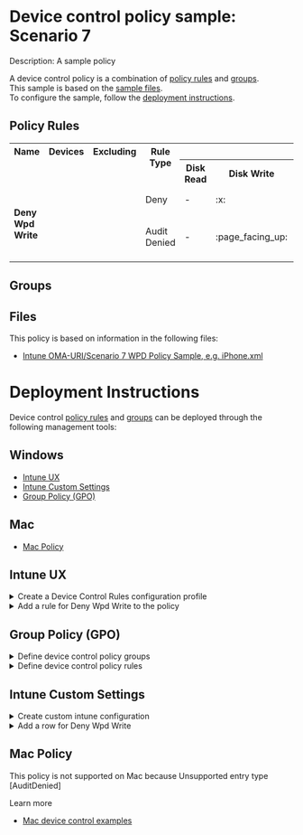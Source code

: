 # Device control policy sample: Scenario 7

Description: A sample policy

A device control policy is a combination of [policy rules](#policy-rules) and [groups](#groups).  
This sample is based on the [sample files](#files).  
To configure the sample, follow the [deployment instructions](#deployment-instructions).  

## Policy Rules
<table>
    <tr>
        <th rowspan="2" valign="top">Name</th>
        <th rowspan="2" valign="top">Devices</th>
        <th rowspan="2" valign="top">Excluding</th>
        <th rowspan="2" valign="top">Rule Type</th>
        <th colspan="7" valign="top"><center>Access</center></th>
        <th rowspan="2" valign="top">Notification</th>
        <th rowspan="2" valign="top">User SID</th>
        <th rowspan="2" valign="top">Conditions</th>
    </tr>
    <tr>
		<th>Disk Read</th>
		<th>Disk Write</th>
		<th>Disk Execute</th>
		<th>File Read</th>
		<th>File Write</th>
		<th>File Execute</th>
		<th>Print</th>
	</tr><tr>
            <td rowspan="2"><b>Deny Wpd Write</b></td>
            <td rowspan="2 valign="top">
                <ul></ul>
            </td>
            <td rowspan="2" valign="top">
                <ul></ul>
            </td>
            <td>Deny</td>
            <td>-</td>
            <td>:x:</td>
            <td>-</td>
            <td>-</td>
            <td>-</td>
            <td>-</td>
            <td>-</td>
            <td>None (0)</td> 
            <td>All Users</td>
            <td>
                <ul>
                </ul>
            </td>
        </tr><tr>
            <td>Audit Denied</td>
            <td>-</td>
            <td>:page_facing_up:</td>
            <td>-</td>
            <td>-</td>
            <td>-</td>
            <td>-</td>
            <td>-</td>
            <td>Show notification and Send event (3)</td>
            <td>All Users</td>
            <td>
                <ul>
                </ul>
            </td>
        </tr></table>

## Groups



## Files
This policy is based on information in the following files:

- [Intune OMA-URI/Scenario 7 WPD Policy Sample, e.g. iPhone.xml](Intune%20OMA-URI/Scenario%207%20WPD%20Policy%20Sample%2C%20e.g.%20iPhone.xml)


# Deployment Instructions

Device control [policy rules](#policy-rules) and [groups](#groups) can be deployed through the following management tools:

## Windows
- [Intune UX](#intune-ux)
- [Intune Custom Settings](#intune-custom-settings)
- [Group Policy (GPO)](#group-policy-gpo)

## Mac
- [Mac Policy](#mac-policy)

## Intune UX

<details>
<summary>Create a Device Control Rules configuration profile</summary>  

   1. Navigate to Home > Endpoint Security > Attack Surface Reduction
   2. Click on "Create Policy"
   3. Under Platform, select "Windows 10 and later"
   4. Under Profile, select "Device Control Rules"
   5. Click "Create"
   6. Under Name, enter **
   7. Optionally, enter a description
   8. Click "Next"
</details>


<details>
<summary>Add a rule for Deny Wpd Write to the policy</summary>



   1. Click on "+ Edit Entry"
   1. Enter *Deny Wpd Write* for the name



   1. Select *Deny* from "Type"
   1. Select *None* from "Options"
   1. Select *Write* from "Access mask"




   1. Add another entry.  Click on "+ Add"

   1. Select *Audit Denied* from "Type"
   1. Select *Show notification and Send event* from "Options"
   1. Select *Write* from "Access mask"


   1. Click "OK"
</details>



## Group Policy (GPO)
<details>
<summary>Define device control policy groups</summary>

   1. Go to Computer Configuration > Administrative Templates > Windows Components > Microsoft Defender Antivirus > Device Control > Define device control policy groups.
   2. Save the XML below to a network share.
```xml
<Groups>
</Groups>
```
   3. In the Define device control policy groups window, select *Enabled* and specify the network share file path containing the XML groups data.
</details>

<details>
<summary>Define device control policy rules</summary>
 
  1. Go to Computer Configuration > Administrative Templates > Windows Components > Microsoft Defender Antivirus > Device Control > Define device control policy rules.
  2. Save the XML below to a network share.
```xml
<PolicyRules>
	<PolicyRule Id="{b8615f3d-a41e-4c70-a70a-88e7b7aa7768}" >
		<!-- ./Vendor/MSFT/Defender/Configuration/DeviceControl/PolicyRules/%7Bb8615f3d-a41e-4c70-a70a-88e7b7aa7768%7D/RuleData -->
		<Name>Deny Wpd Write</Name>
		<IncludedIdList>
		</IncludedIdList>
		<ExcludedIdList>
		</ExcludedIdList>
		<Entry Id="{ae40741a-cc96-42b7-9dab-f5ba59adef8a}">
			<Type>Deny</Type>
			<AccessMask>2</AccessMask>
			<Options>0</Options>
		</Entry>
		<Entry Id="{ae40741a-cc96-42b7-9dab-f5ba59adef8a}">
			<Type>AuditDenied</Type>
			<AccessMask>2</AccessMask>
			<Options>3</Options>
		</Entry>
	</PolicyRule>
</PolicyRules>
```
  3. In the Define device control policy rules window, select *Enabled*, and enter the network share file path containing the XML rules data.
</details>

## Intune Custom Settings

<details>
<summary>Create custom intune configuration</summary>

   1. Navigate to Devices > Configuration profiles
   2. Click Create (New Policy)
   3. Select Platform "Windows 10 and Later"
   4. Select Profile "Templates"
   5. Select Template Name "Custom"
   6. Click "Create"
   7. Under Name, enter **
   8. Optionally, enter a description
   9. Click "Next" 
</details>
<details>
<summary>Add a row for Deny Wpd Write</summary>  
   
   1. Click "Add"
   2. For Name, enter *Deny Wpd Write*
   3. For Description, enter **
   4. For OMA-URI, enter  *./Vendor/MSFT/Defender/Configuration/DeviceControl/PolicyRules/%7Bb8615f3d-a41e-4c70-a70a-88e7b7aa7768%7D/RuleData*
   5. For Data type, select *String (XML File)*
   
        
   6. For Custom XML, select  *.\Intune OMA-URI\Scenario 7 WPD Policy Sample, e.g. iPhone.xml*
         
   
   
   7. Click "Save"
</details>


## Mac Policy

This policy is not supported on Mac because Unsupported entry type [AuditDenied]

Learn more
- [Mac device control examples](../Removable%20Storage%20Access%20Control%20Samples/macOS/policy/examples/README.md)

